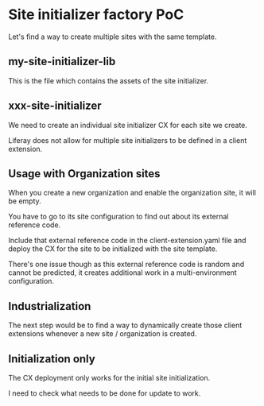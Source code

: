 # Site initializer factory PoC

Let's find a way to create multiple sites with the same template.

## my-site-initializer-lib

This is the file which contains the assets of the site initializer.

## xxx-site-initializer

We need to create an individual site initializer CX for each site we create.

Liferay does not allow for multiple site initializers to be defined in a client extension.

## Usage with Organization sites

When you create a new organization and enable the organization site, it will be empty.

You have to go to its site configuration to find out about its external reference code.

Include that external reference code in the client-extension.yaml file and deploy the CX
for the site to be initialized with the site template.

There's one issue though as this external reference code is random and cannot be
predicted, it creates additional work in a multi-environment configuration.

## Industrialization

The next step would be to find a way to dynamically create those client extensions
whenever a new site / organization is created.

## Initialization only

The CX deployment only works for the initial site initialization.

I need to check what needs to be done for update to work.
